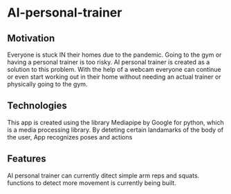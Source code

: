 # AI-personal-trainer

## Motivation

Everyone is stuck IN their homes due to the pandemic. Going to the gym or having a personal trainer is too risky. AI personal trainer is created as a solution to this problem. With the help of a webcam everyone can continue or even start working out in their home without needing an actual trainer or physically going to the gym.

## Technologies

This app is created using the library Mediapipe by Google for python, which is a media processing  library. By deteting certain landamarks of the body of the user, App recognizes poses and actions

## Features

AI personal trainer can currently ditect simple arm reps and squats. functions to detect more movement is currently being built.


